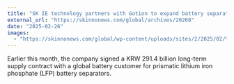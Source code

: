 ```yaml
---
title: "SK IE technology partners with Gotion to expand battery separator supply in North America and Europe"
external_url: "https://skinnonews.com/global/archives/20268"
date: "2025-02-26"
images:
  - "https://skinnonews.com/global/wp-content/uploads/sites/2/2025/02/%EC%82%AC%EC%A7%842-800x533.jpg"
---
```


Earlier this month, the company signed a KRW 291.4 billion long-term supply contract with a global battery customer for prismatic lithium iron phosphate (LFP) battery separators.